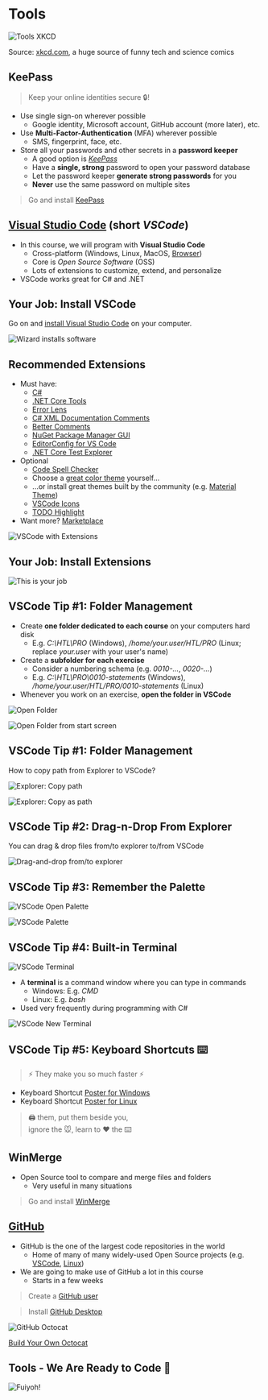 # Tools

![Tools XKCD](https://imgs.xkcd.com/comics/tools.png)

Source: [xkcd.com](https://xkcd.com/), a huge source of funny tech and science comics


## KeePass

> Keep your online identities secure 🔒!

* Use <!-- .element: class="fragment" --> single sign-on wherever possible
  * Google identity, Microsoft account, GitHub account (more later), etc.
* Use <!-- .element: class="fragment" --> **Multi-Factor-Authentication** (MFA) wherever possible
  * SMS, fingerprint, face, etc.
* Store <!-- .element: class="fragment" --> all your passwords and other secrets in a **password keeper**
  * A good option is [*KeePass*](https://keepass.info/)
  * Have a **single, strong** password to open your password database
  * Let the password keeper **generate strong passwords** for you
  * **Never** use the same password on multiple sites

> Go and install [KeePass](https://keepass.info/)
<!-- .element: class="fragment" -->


## [Visual Studio Code](https://code.visualstudio.com) (short *VSCode*)

* In <!-- .element: class="fragment" --> this course, we will program with **Visual Studio Code**
  * Cross-platform (Windows, Linux, MacOS, [Browser](https://vscode.dev/))
  * Core is *Open Source Software* (OSS)
  * Lots of extensions to customize, extend, and personalize
* VSCode <!-- .element: class="fragment" --> works great for C# and .NET


## Your Job: Install VSCode

Go on and [install Visual Studio Code](https://code.visualstudio.com/docs/setup/setup-overview) on your computer.

![Wizard installs software](https://pbs.twimg.com/media/DNJ2KVUUIAAgkld?format=jpg&name=small) <!-- .element height="40%" width="40%" -->


## Recommended Extensions

<div class="container" data-markdown><div class="col" data-markdown>

* Must <!-- .element: class="fragment" --> have:
  * [C#](https://marketplace.visualstudio.com/items?itemName=ms-dotnettools.csharp)
  * [.NET Core Tools](https://marketplace.visualstudio.com/items?itemName=formulahendry.dotnet)
  * [Error Lens](https://marketplace.visualstudio.com/items?itemName=usernamehw.errorlens)
  * [C# XML Documentation Comments](https://marketplace.visualstudio.com/items?itemName=k--kato.docomment)
  * [Better Comments](https://marketplace.visualstudio.com/items?itemName=aaron-bond.better-comments)
  * [NuGet Package Manager GUI](https://marketplace.visualstudio.com/items?itemName=aliasadidev.nugetpackagemanagergui)
  * [EditorConfig for VS Code](https://marketplace.visualstudio.com/items?itemName=EditorConfig.EditorConfig)
  * [.NET Core Test Explorer](https://marketplace.visualstudio.com/items?itemName=formulahendry.dotnet-test-explorer)
* Optional <!-- .element: class="fragment" -->
  * [Code Spell Checker](https://marketplace.visualstudio.com/items?itemName=streetsidesoftware.code-spell-checker)
  * Choose a [great color theme](https://medium.com/quick-code/the-best-vs-code-themes-2022-9e9b648c4596) yourself...
  * ...or install great themes built by the community (e.g. [Material Theme](https://material-theme.site/))
  * [VSCode Icons](https://marketplace.visualstudio.com/items?itemName=vscode-icons-team.vscode-icons)
  * [TODO Highlight](https://marketplace.visualstudio.com/items?itemName=wayou.vscode-todo-highlight)
* Want <!-- .element: class="fragment" --> more? [Marketplace](https://marketplace.visualstudio.com/vscode)

</div><div class="col" data-markdown>

![VSCode with Extensions](https://dev-to-uploads.s3.amazonaws.com/uploads/articles/368q8h7a4buke0oaovz5.png)

</div></div>


## Your Job: Install Extensions

![This is your job](https://media.giphy.com/media/Obnxeh737Umpa/giphy.gif)


## VSCode Tip #1: Folder Management

* Create <!-- .element: class="fragment" --> **one folder dedicated to each course** on your computers hard disk
  * E.g. *C:\HTL\PRO* (Windows), */home/your.user/HTL/PRO* (Linux; replace *your.user* with your user's name)
* Create <!-- .element: class="fragment" --> a **subfolder for each exercise**
  * Consider a numbering schema (e.g. *0010-...*, *0020-...*)
  * E.g. *C:\HTL\PRO\0010-statements* (Windows), */home/your.user/HTL/PRO/0010-statements* (Linux)
* Whenever <!-- .element: class="fragment" --> you work on an exercise, **open the folder in VSCode**

<div class="container" data-markdown><div class="col" data-markdown>

![Open Folder](images/vscode-open-folder.png) <!-- .element height="75%" width="75%" -->
<!-- .element: class="fragment" -->

</div><div class="col" data-markdown>

![Open Folder from start screen](images/vscode-open-folder-startscreen.png) <!-- .element height="75%" width="75%" -->
<!-- .element: class="fragment" -->

</div></div>


## VSCode Tip #1: Folder Management

How to copy path from Explorer to VSCode?

<div class="container" data-markdown><div class="col" data-markdown>

![Explorer: Copy path](images/explorer-copy-path.gif)
<!-- .element: class="fragment" -->

</div><div class="col" data-markdown>

![Explorer: Copy as path](images/explorer-copy-as-path.png) <!-- .element height="60%" width="60%" -->
<!-- .element: class="fragment" -->

</div></div>


## VSCode Tip #2: Drag-n-Drop From Explorer

You can drag & drop files from/to explorer to/from VSCode

![Drag-and-drop from/to explorer](images/vscode-drag-drop-explorer.gif)


## VSCode Tip #3: Remember the Palette

![VSCode Open Palette](images/vscode-open-palette.png)

![VSCode Palette](images/vscode-palette.gif)
<!-- .element: class="fragment" -->


## VSCode Tip #4: Built-in Terminal

<div class="container" data-markdown><div class="col" data-markdown>

![VSCode Terminal](images/vscode-terminal.png)
<!-- .element: class="fragment" -->

* A <!-- .element: class="fragment" --> **terminal** is a command window where you can type in commands
  * Windows: E.g. *CMD*
  * Linux: E.g. *bash*
* Used <!-- .element: class="fragment" --> very frequently during programming with C#

</div><div class="col" data-markdown>

![VSCode New Terminal](images/vscode-new-terminal.gif)
<!-- .element: class="fragment" -->

</div></div>


## VSCode Tip #5: Keyboard Shortcuts ⌨️

> ⚡ They make you so much faster ⚡
<!-- .element: class="fragment" -->

* Keyboard <!-- .element: class="fragment" --> Shortcut [Poster for Windows](https://code.visualstudio.com/shortcuts/keyboard-shortcuts-windows.pdf)
* Keyboard <!-- .element: class="fragment" --> Shortcut [Poster for Linux](https://code.visualstudio.com/shortcuts/keyboard-shortcuts-Linux.pdf)

> 🖨️ them, put them beside you,<br/>ignore the 🐭, learn to ❤️ the ⌨️
<!-- .element: class="fragment" -->


## WinMerge

* Open Source tool to compare and merge files and folders
  * Very useful in many situations

> Go and install [WinMerge](https://winmerge.org/?lang=en)


## [GitHub](https://github.com)

<div class="container" data-markdown><div class="col" data-markdown>

* GitHub <!-- .element: class="fragment" --> is the one of the largest code repositories in the world
  * Home of many of many widely-used Open Source projects (e.g. [VSCode](https://github.com/microsoft/vscode), [Linux](https://github.com/torvalds/linux))
* We <!-- .element: class="fragment" --> are going to make use of GitHub a lot in this course
  * Starts in a few weeks

> Create a [GitHub user](https://github.com/signup)
<!-- .element: class="fragment" -->

> Install [GitHub Desktop](https://desktop.github.com/)
<!-- .element: class="fragment" -->

</div><div class="col" data-markdown>

![GitHub Octocat](images/octocat.png)

[Build Your Own Octocat](https://myoctocat.com/build-your-octocat/)

</div></div>


## Tools - We Are Ready to Code 🤩

![Fuiyoh!](https://c.tenor.com/89eNuq5ziYcAAAAC/fuiyoh-uncleroger.gif) <!-- .element height="50%" width="50%" -->
